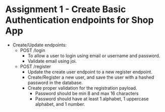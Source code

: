 # Assignment 1 - Create Basic Authentication endpoints for Shop App

* Create/Update endpoints:
  * POST /login
    * To allow a user to login using email or username and password.
    * Validate email using joi.
  * POST /register
    * Update the create user endpoint to a new register endpoint.
    * Create/Register a new user, and save the user with a hashed password in the database.
    * Create proper validation for the registration payload.
      * Password should be min 8 and max 16 characters
      * Password should have at least 1 alphabet, 1 uppercase alphabet, and 1 number.
